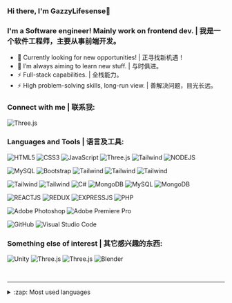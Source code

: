 ### Hi there, I'm GazzyLifesense👋

### I'm a Software engineer! Mainly work on frontend dev. | 我是一个软件工程师，主要从事前端开发。

- 🔭 Currently looking for new opportunities! | 正寻找新机遇！
- 🌱 I’m always aiming to learn new stuff. | 与时俱进。
- ⚡ Full-stack capabilities. | 全栈能力。
- ⚡ High problem-solving skills, long-run view. | 善解决问题，目光长远。

### Connect with me | 联系我:

<img alt="Three.js" src="https://img.shields.io/badge/WeChat: GazzyLifesense-%234fc08d.svg?style=for-the-badge&logo=WeChat&logoColor=white"/>

### Languages and Tools | 语言及工具:

<img alt="HTML5" src="https://img.shields.io/badge/html5-%23E34F26.svg?style=for-the-badge&logo=html5&logoColor=white"/> <img alt="CSS3" src="https://img.shields.io/badge/css3-%231572B6.svg?style=for-the-badge&logo=css3&logoColor=white"/> <img alt="JavaScript" src="https://img.shields.io/badge/javascript-%23323330.svg?style=for-the-badge&logo=javascript&logoColor=%23F7DF1E"/> <img alt="Three.js" src="https://img.shields.io/badge/vue.js-%234fc08d.svg?style=for-the-badge&logo=vue.js&logoColor=00ff58"/> <img alt="Tailwind" src="https://img.shields.io/badge/Webpack-%230170fe.svg?style=for-the-badge&logo=webpack&logoColor=white"/> <img alt="NODEJS" src="https://img.shields.io/badge/node.js-6DA55F?style=for-the-badge&logo=node.js&logoColor=white"/>

<img alt="MySQL" src="https://img.shields.io/badge/Jquery-%230769ad.svg?style=for-the-badge&logo=jquery&logoColor=white"/> <img alt="Bootstrap" src="https://img.shields.io/badge/bootstrap-%23563D7C.svg?style=for-the-badge&logo=bootstrap&logoColor=white"/> <img alt="Tailwind" src="https://img.shields.io/badge/Element Plus-%230170fe.svg?style=for-the-badge&logo=gitbook&logoColor=white"/> <img alt="Tailwind" src="https://img.shields.io/badge/Ant Design-%230170fe.svg?style=for-the-badge&logo=antdesign&logoColor=red"/> <img alt="Tailwind" src="https://img.shields.io/badge/tailwindcss-%2338B2AC.svg?style=for-the-badge&logo=tailwind-css&logoColor=skyblue"/>

<img alt="Tailwind" src="https://img.shields.io/badge/Python-%23000.svg?style=for-the-badge&logo=python&logoColor=%23F7DF1E"/> <img alt="Tailwind" src="https://img.shields.io/badge/Java-%23000.svg?style=for-the-badge&logo=&logoColor=%23F7DF1E"/> <img alt="C#" src="https://img.shields.io/badge/c%23-%23000.svg?style=for-the-badge&logo=csharp&logoColor=%239c0cba"/> <img alt="MongoDB" src="https://img.shields.io/badge/MongoDB-%234ea94b.svg?style=for-the-badge&logo=mongodb&logoColor=white"/> <img alt="MySQL" src="https://img.shields.io/badge/mysql-%2300f.svg?style=for-the-badge&logo=mysql&logoColor=white"/> <img alt="MongoDB" src="https://img.shields.io/badge/Redis-%23000.svg?style=for-the-badge&logo=redis&logoColor=red"/>

<img alt="REACTJS" src="https://img.shields.io/badge/react-%2320232a.svg?style=for-the-badge&logo=react&logoColor=%2361DAFB"/> <img alt="REDUX" src="https://img.shields.io/badge/redux-%23593d88.svg?style=for-the-badge&logo=redux&logoColor=white"/> <img alt="EXPRESSJS" src="https://img.shields.io/badge/express.js-%23404d59.svg?style=for-the-badge&logo=express&logoColor=%2361DAFB"/> <img alt="PHP" src="https://img.shields.io/badge/php-%23777BB4.svg?style=for-the-badge&logo=php&logoColor=white"/>

<img alt="Adobe Photoshop" src="https://img.shields.io/badge/adobephotoshop-%2331A8FF.svg?style=for-the-badge&logo=adobephotoshop&logoColor=white"/> <img alt="Adobe Premiere Pro" src="https://img.shields.io/badge/Adobe%20Premiere%20Pro-9999FF.svg?style=for-the-badge&logo=Adobe%20Premiere%20Pro&logoColor=white"/>

<img alt="GitHub" src="https://img.shields.io/badge/github-%23121011.svg?style=for-the-badge&logo=github&logoColor=white"/> <img alt="Visual Studio Code" src="https://img.shields.io/badge/VisualStudioCode-0078d7.svg?style=for-the-badge&logo=visual-studio-code&logoColor=white"/>  

### Something else of interest | 其它感兴趣的东西:

<img alt="Unity" src="https://img.shields.io/badge/unity-%23000000.svg?style=for-the-badge&logo=unity&logoColor=white"/> <img alt="Three.js" src="https://img.shields.io/badge/Cocos Creator-%23121011.svg?style=for-the-badge&logo=cocos&logoColor=%2355c2e1"/> <img alt="Three.js" src="https://img.shields.io/badge/three.js-%23121011.svg?style=for-the-badge&logo=threedotjs&logoColor=white"/> <img alt="Blender" src="https://img.shields.io/badge/blender-%23F5792A.svg?style=for-the-badge&logo=blender&logoColor=white"/> 



<br />

---

<details>
  <summary>:zap: Most used languages</summary>

![Top Langs](https://github-readme-stats.vercel.app/api/top-langs/?username=GazzyLifeSense)

</details>
